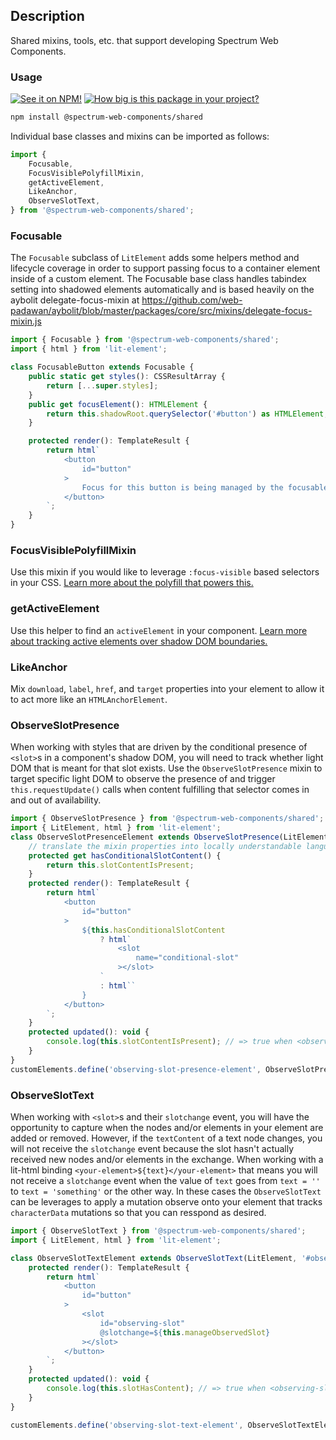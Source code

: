 ## Description

Shared mixins, tools, etc. that support developing Spectrum Web Components.

### Usage

[![See it on NPM!](https://img.shields.io/npm/v/@spectrum-web-components/shared?style=for-the-badge)](https://www.npmjs.com/package/@spectrum-web-components/shared)
[![How big is this package in your project?](https://img.shields.io/bundlephobia/minzip/@spectrum-web-components/shared?style=for-the-badge)](https://bundlephobia.com/result?p=@spectrum-web-components/shared)

```bash
npm install @spectrum-web-components/shared
```

Individual base classes and mixins can be imported as follows:

```javascript
import {
    Focusable,
    FocusVisiblePolyfillMixin,
    getActiveElement,
    LikeAnchor,
    ObserveSlotText,
} from '@spectrum-web-components/shared';
```

### Focusable

The `Focusable` subclass of `LitElement` adds some helpers method and lifecycle coverage in order to support passing focus to a container element inside of a custom element. The Focusable base class handles tabindex setting into shadowed elements automatically and is based heavily on the aybolit delegate-focus-mixin at https://github.com/web-padawan/aybolit/blob/master/packages/core/src/mixins/delegate-focus-mixin.js

```javascript
import { Focusable } from '@spectrum-web-components/shared';
import { html } from 'lit-element';

class FocusableButton extends Focusable {
    public static get styles(): CSSResultArray {
        return [...super.styles];
    }
    public get focusElement(): HTMLElement {
        return this.shadowRoot.querySelector('#button') as HTMLElement;
    }

    protected render(): TemplateResult {
        return html`
            <button
                id="button"
            >
                Focus for this button is being managed by the focusable base class.
            </button>
        `;
    }
}
```

### FocusVisiblePolyfillMixin

Use this mixin if you would like to leverage `:focus-visible` based selectors in your CSS. [Learn more about the polyfill that powers this.](https://www.npmjs.com/package/focus-visible)

### getActiveElement

Use this helper to find an `activeElement` in your component. [Learn more about tracking active elements over shadow DOM boundaries.](https://dev.to/open-wc/mind-the-document-activeelement-2o9a)

### LikeAnchor

Mix `download`, `label`, `href`, and `target` properties into your element to allow it to act more like an `HTMLAnchorElement`.

### ObserveSlotPresence

When working with styles that are driven by the conditional presence of `<slot>`s in a component's shadow DOM, you will need to track whether light DOM that is meant for that slot exists. Use the `ObserveSlotPresence` mixin to target specific light DOM to observe the presence of and trigger `this.requestUpdate()` calls when content fulfilling that selector comes in and out of availability.

```javascript
import { ObserveSlotPresence } from '@spectrum-web-components/shared';
import { LitElement, html } from 'lit-element';
class ObserveSlotPresenceElement extends ObserveSlotPresence(LitElement, '[slot="conditional-slot"]') {
    // translate the mixin properties into locally understandable language
    protected get hasConditionalSlotContent() {
        return this.slotContentIsPresent;
    }
    protected render(): TemplateResult {
        return html`
            <button
                id="button"
            >
                ${this.hasConditionalSlotContent
                    ? html`
                        <slot
                            name="conditional-slot"
                        ></slot>
                    `
                    : html``
                }
            </button>
        `;
    }
    protected updated(): void {
        console.log(this.slotContentIsPresent); // => true when <observing-slot-presence-element><div slot="conditional-slot"></div></observing-slot-presence-element>
    }
}
customElements.define('observing-slot-presence-element', ObserveSlotPresenceElement);
```

### ObserveSlotText

When working with `<slot>`s and their `slotchange` event, you will have the opportunity to capture when the nodes and/or elements in your element are added or removed. However, if the `textContent` of a text node changes, you will not receive the `slotchange` event because the slot hasn't actually received new nodes and/or elements in the exchange. When working with a lit-html binding `<your-element>${text}</your-element>` that means you will not receive a `slotchange` event when the value of `text` goes from `text = ''` to `text = 'something'` or the other way. In these cases the `ObserveSlotText` can be leverages to apply a mutation observe onto your element that tracks `characterData` mutations so that you can resspond as desired.

```javascript
import { ObserveSlotText } from '@spectrum-web-components/shared';
import { LitElement, html } from 'lit-element';

class ObserveSlotTextElement extends ObserveSlotText(LitElement, '#observing-slot') {
    protected render(): TemplateResult {
        return html`
            <button
                id="button"
            >
                <slot
                    id="observing-slot"
                    @slotchange=${this.manageObservedSlot}
                ></slot>
            </button>
        `;
    }
    protected updated(): void {
        console.log(this.slotHasContent); // => true when <observing-slot-text-element>Text</observing-slot-text-element>
    }
}

customElements.define('observing-slot-text-element', ObserveSlotTextElement);
```
